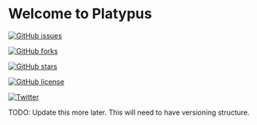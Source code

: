 # Welcome to Platypus
[![GitHub issues](https://img.shields.io/github/issues/ChrisJamesHassell/Software-Engineering.svg)](https://github.com/ChrisJamesHassell/Software-Engineering/issues)

[![GitHub forks](https://img.shields.io/github/forks/ChrisJamesHassell/Software-Engineering.svg)](https://github.com/ChrisJamesHassell/Software-Engineering/network)

[![GitHub stars](https://img.shields.io/github/stars/ChrisJamesHassell/Software-Engineering.svg)](https://github.com/ChrisJamesHassell/Software-Engineering/stargazers)

[![GitHub license](https://img.shields.io/github/license/ChrisJamesHassell/Software-Engineering.svg)](https://github.com/ChrisJamesHassell/Software-Engineering)

[![Twitter](https://img.shields.io/twitter/url/https/github.com/ChrisJamesHassell/Software-Engineering/issues.svg?style=social)](https://twitter.com/intent/tweet?text=Wow:&url=https%3A%2F%2Fgithub.com%2FChrisJamesHassell%2FSoftware-Engineering%2Fissues)


TODO: Update this more later. This will need to have versioning structure.